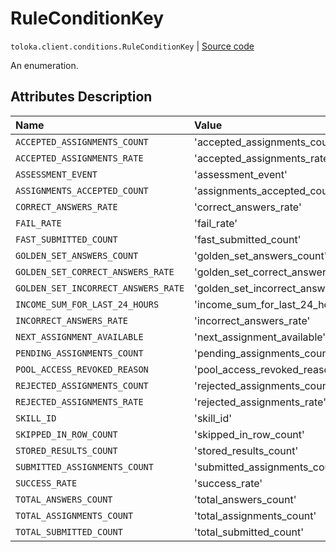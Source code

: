 # RuleConditionKey
`toloka.client.conditions.RuleConditionKey` | [Source code](https://github.com/Toloka/toloka-kit/blob/v0.1.25/src/client/conditions.py#L40)

An enumeration.

## Attributes Description

| Name | Value | Description |
| :------| :-----------| :----------| 
`ACCEPTED_ASSIGNMENTS_COUNT`|'accepted_assignments_count'|<p></p>
`ACCEPTED_ASSIGNMENTS_RATE`|'accepted_assignments_rate'|<p></p>
`ASSESSMENT_EVENT`|'assessment_event'|<p></p>
`ASSIGNMENTS_ACCEPTED_COUNT`|'assignments_accepted_count'|<p></p>
`CORRECT_ANSWERS_RATE`|'correct_answers_rate'|<p></p>
`FAIL_RATE`|'fail_rate'|<p></p>
`FAST_SUBMITTED_COUNT`|'fast_submitted_count'|<p></p>
`GOLDEN_SET_ANSWERS_COUNT`|'golden_set_answers_count'|<p></p>
`GOLDEN_SET_CORRECT_ANSWERS_RATE`|'golden_set_correct_answers_rate'|<p></p>
`GOLDEN_SET_INCORRECT_ANSWERS_RATE`|'golden_set_incorrect_answers_rate'|<p></p>
`INCOME_SUM_FOR_LAST_24_HOURS`|'income_sum_for_last_24_hours'|<p></p>
`INCORRECT_ANSWERS_RATE`|'incorrect_answers_rate'|<p></p>
`NEXT_ASSIGNMENT_AVAILABLE`|'next_assignment_available'|<p></p>
`PENDING_ASSIGNMENTS_COUNT`|'pending_assignments_count'|<p></p>
`POOL_ACCESS_REVOKED_REASON`|'pool_access_revoked_reason'|<p></p>
`REJECTED_ASSIGNMENTS_COUNT`|'rejected_assignments_count'|<p></p>
`REJECTED_ASSIGNMENTS_RATE`|'rejected_assignments_rate'|<p></p>
`SKILL_ID`|'skill_id'|<p></p>
`SKIPPED_IN_ROW_COUNT`|'skipped_in_row_count'|<p></p>
`STORED_RESULTS_COUNT`|'stored_results_count'|<p></p>
`SUBMITTED_ASSIGNMENTS_COUNT`|'submitted_assignments_count'|<p></p>
`SUCCESS_RATE`|'success_rate'|<p></p>
`TOTAL_ANSWERS_COUNT`|'total_answers_count'|<p></p>
`TOTAL_ASSIGNMENTS_COUNT`|'total_assignments_count'|<p></p>
`TOTAL_SUBMITTED_COUNT`|'total_submitted_count'|<p></p>
